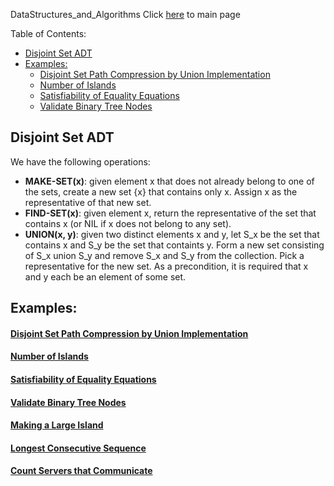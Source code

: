 DataStructures_and_Algorithms
Click [here](../README.md) to main page

Table of Contents:
- [Disjoint Set ADT](#disjoint-set-adt)
- [Examples:](#examples)
    - [Disjoint Set Path Compression by Union Implementation](#disjoint-set-path-compression-by-union-implementation)
    - [Number of Islands](#number-of-islands)
    - [Satisfiability of Equality Equations](#satisfiability-of-equality-equations)
    - [Validate Binary Tree Nodes](#validate-binary-tree-nodes)

## Disjoint Set ADT
We have the following operations:
- **MAKE-SET(x)**: given element x that does not already belong to one of the sets, create a new set {x} that contains only x. Assign x as the representative of that new set.
- **FIND-SET(x)**: given element x, return the representative of the set that contains x (or NIL if x does not belong to any set).
- **UNION(x, y)**: given two distinct elements x and y, let S_x be the set that contains x and S_y be the set that containts y. Form a new set consisting of S_x union S_y and remove S_x and S_y from the collection. Pick a representative for the new set. As a precondition, it is required that x and y each be an element of some set.


## Examples:
#### [Disjoint Set Path Compression by Union Implementation](./implementation/description.md)
#### [Number of Islands](number_of_islands/description.md)
#### [Satisfiability of Equality Equations](./satisfiability_of_equality_equations/description.md)
#### [Validate Binary Tree Nodes](./validate_binary_tree_nodes/description.md)
#### [Making a Large Island](./making_a_large_island/description.md)
#### [Longest Consecutive Sequence](./longest_consecutive_sequence/description.md)
#### [Count Servers that Communicate](./count_servers_that_communicate/description.md)